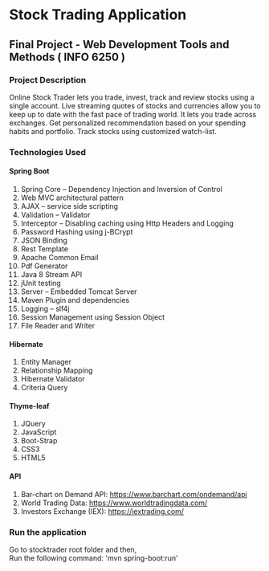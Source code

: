 # Stock Trading Application <br/>
 ## Final Project - Web Development Tools and Methods ( INFO 6250 ) <br/>

### Project Description
Online Stock Trader lets you trade, invest, track and review stocks using a single account. 
Live streaming quotes of stocks and currencies allow you to keep up to date with the fast 
pace of trading world. It lets you trade across exchanges. Get personalized recommendation 
based on your spending habits and portfolio. Track stocks using customized watch-list.

### Technologies Used
#### Spring Boot
1. Spring Core – Dependency Injection and Inversion of Control
2. Web MVC architectural pattern
3. AJAX – service side scripting
4. Validation – Validator
5. Interceptor – Disabling caching using Http Headers and Logging
6. Password Hashing using j-BCrypt
7. JSON Binding
8. Rest Template
9. Apache Common Email
10. Pdf Generator
11. Java 8 Stream API
12. jUnit testing
13. Server – Embedded Tomcat Server
14. Maven Plugin and dependencies
15. Logging – slf4j
16. Session Management using Session Object
17. File Reader and Writer
#### Hibernate
1. Entity Manager
2. Relationship Mapping
3. Hibernate Validator
4. Criteria Query
#### Thyme-leaf
1. JQuery
2. JavaScript
3. Boot-Strap
4. CSS3
5. HTML5
#### API
1. Bar-chart on Demand API: https://www.barchart.com/ondemand/api
2. World Trading Data: https://www.worldtradingdata.com/
3. Investors Exchange (IEX): https://iextrading.com/

### Run the application 
Go to stocktrader root folder and then,  
Run the following command: 'mvn spring-boot:run'
